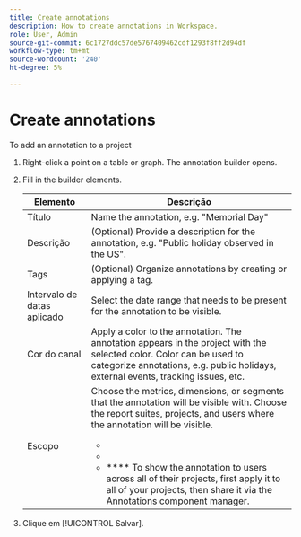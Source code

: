 ```yaml
---
title: Create annotations
description: How to create annotations in Workspace.
role: User, Admin
source-git-commit: 6c1727ddc57de5767409462cdf1293f8ff2d94df
workflow-type: tm+mt
source-wordcount: '240'
ht-degree: 5%

---
```



# Create annotations

To add an annotation to a project

1. Right-click a point on a table or graph. The annotation builder opens.

1. Fill in the builder elements.

   | Elemento | Descrição |
   | --- | --- |
   | Título | Name the annotation, e.g. &quot;Memorial Day&quot; |
   | Descrição | (Optional) Provide a description for the annotation, e.g. &quot;Public holiday observed in the US&quot;. |
   | Tags | (Optional) Organize annotations by creating or applying a tag. |
   | Intervalo de datas aplicado | Select the date range that needs to be present for the annotation to be visible. |
   | Cor do canal | Apply a color to the annotation. The annotation appears in the project with the selected color. Color can be used to categorize annotations, e.g. public holidays, external events, tracking issues, etc. |
   | Escopo | Choose the metrics, dimensions, or segments that the annotation will be visible with. Choose the report suites, projects, and users where the annotation will be visible.<ul><li>****</li><li>****</li><li>**** To show the annotation to users across all of their projects, first apply it to all of your projects, then share it via the Annotations component manager.</li></ul> |

1. Clique em [!UICONTROL Salvar].